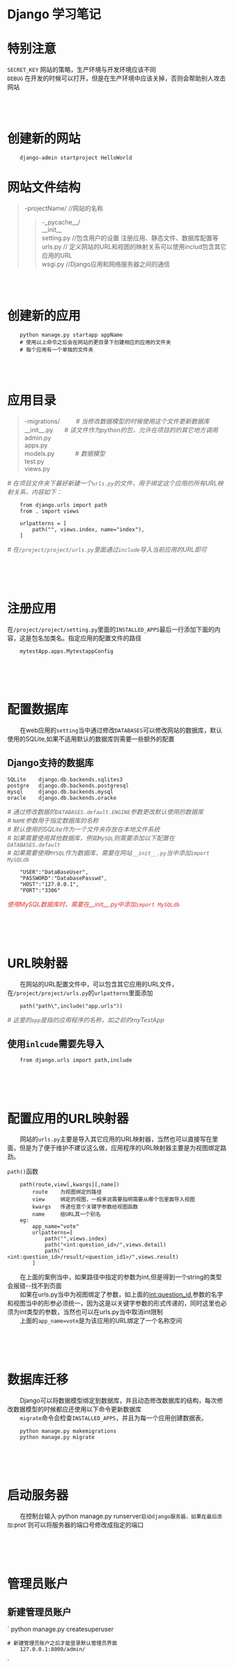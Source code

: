 # Django 学习笔记

# 特别注意
`SECRET_KEY` 网站的策略，生产环境与开发环境应该不同  
`DEBUG` 在开发的时候可以打开，但是在生产环境中应该关掉，否则会帮助别人攻击网站



<br><br>
# 创建新的网站
```
    django-admin startproject HelloWorld
```
# 网站文件结构
> -projectName/     //网站的名称  
>> -\_pycache__/    
>> \_\_init__     
>> setting.py    //包含用户的设置 注册应用、静态文件、数据库配置等   
>> urls.py  // 定义网站的URL和视图的映射关系可以使用includ包含其它应用的URL       
>> wsgi.py    //Django应用和网络服务器之间的通信



<br><br>
# 创建新的应用
```
    python manage.py startapp appName
    # 使用以上命令之后会在网站的更目录下创建相应的应用的文件夹
    # 每个应用有一个单独的文件夹
```

<br><br>
# 应用目录
> -migrations/   &ensp; &ensp; &ensp;  *<font color="#666"># 当修改数据模型的时候使用这个文件更新数据库</font>*    
> \_\_init__.py   &ensp; &ensp;  *<font color="#666"># 该文件作为python的包，允许在项目的的其它地方调用</font>*  
> admin.py  
> apps.py  
> models.py &ensp; &ensp; &ensp; &ensp; *<font color="#666"># 数据模型</font>*   
> test.py  
> views.py   

*<font color="#666"># 在项目文件夹下最好新建一个`urls.py`的文件，用于绑定这个应用的所有URL映射关系，内容如下： </font>*
```
    from django.urls import path
    from . import views

    urlpatterns = [
        path("", views.index, name="index"),
    ]

```
*<font color="#666"># 在`/project/project/urls.py`里面通过`include`导入当前应用的URL即可</font>*


<br/><br/><br/>
# 注册应用
在`/project/project/setting.py`里面的`INSTALLED_APPS`最后一行添加下面的内容，这是包名加类名。指定应用的配置文件的路径
```
    mytestApp.apps.MytestappConfig
```


<br/><br/><br/>
# 配置数据库
&ensp; &ensp; &ensp;在web应用的`setting`当中通过修改`DATABASES`可以修改网站的数据库，默认使用的SQLite,如果不适用默认的数据库则需要一些额外的配置    
## Django支持的数据库
```
SQLite    django.db.backends.sqlites3  
postgre   django.db.backends.postgresql
mysql     django.db.backends.mysql
oracle    django.db.backends.oracke
```
*<font color="#666"># 通过修改数据的`DATABASES.default.ENGINE`参数更改默认使用的数据库</font>*   
*<font color="#666"># `NAME`参数用于指定数据库的名称</font>*   
*<font color="#666"># 默认使用的SQLite作为一个文件夹存放在本地文件系统</font>*  
*<font color="#666"># 如果需要使用其他数据库，例如`MySQL`则需要添加以下配置在`DATABASES.default`</font>*   
*<font color="#666"># 如果需要使用`MYSQL`作为数据库，需要在网站`__init__.py`当中添加`import MySQLdb`</font>*
```
    "USER":"DataBaseUser",
    "PASSWORD":"DatabasePasswd",
    "HOST":"127.0.0.1",
    "PORT":"3306"
```
*<font color="#d33">使用MySQL数据库时，需要在__init__.py中添加`import MySQLdb`</font>*  


<br/><br/><br/>
# URL映射器
&ensp; &ensp; &ensp;在网站的URL配置文件中，可以包含其它应用的URL文件，
在`/project/project/urls.py`的`urlpatterns`里面添加
```
    path("path\",include("app.urls"))
```
*<font color="#666"># 这里的`app`是指的应用程序的名称，如之前的myTestApp</font>*  
## 使用`inlcude`需要先导入
```
    from django.urls import path,include
```


<br/><br/><br/>
# 配置应用的URL映射器
&ensp;  &ensp; &ensp;网站的`urls.py`主要是导入其它应用的URL映射器，当然也可以直接写在里面，但是为了便于维护不建议这么做，应用程序的URL映射器主要是为视图绑定路劲。  

`path()`函数
```
    path(route,view[,kwargs][,name])
        route    为视图绑定的路径
        view     绑定的视图，一般来说需要指明需要从哪个包里面导入视图
        kwargs   传递任意个关键字参数给视图函数
        name     给URL其一个别名
    eg:
        app_name="vote"
        urlpatterns=[
            path("",views.index)
            path("<int:question_id>/",views.detail)
            path("<int:question_id>/result/<question_id1>/",views.result)
        ]
```
&ensp; &ensp; &ensp;在上面的案例当中，如果路径中指定的参数为int,但是得到一个string的类型会报错--找不到页面  
&ensp; &ensp; &ensp;如果在urls.py当中为视图绑定了参数，如上面的<int:question_id>,参数的名字和视图当中的形参必须统一，因为这是以关键字参数的形式传递的，同时这里也必须为int类型的参数，当然也可以在urls.py当中取消int限制  
&ensp; &ensp; &ensp;上面的`app_name=vote`是为该应用的URL绑定了一个名称空间



<br/><br/><br/>
# 数据库迁移
&ensp; &ensp; &ensp;Django可以将数据模型绑定到数据库，并且动态修改数据库的结构，每次修改数据模型的时候都应还使用以下命令更新数据库   
&ensp; &ensp; &ensp;`migrate`命令会检查`INSTALLED_APPS`，并且为每一个应用创建数据表。
```
    python manage.py makemigrations
    python manage.py migrate
```


<br/><br/><br/>
# 启动服务器
&ensp; &ensp; &ensp;在控制台输入·python manage.py runserver`启动django服务器，如果在最后添加`:prot`则可以将服务器的端口号修改成指定的端口



<br/><br/><br/>
# 管理员账户
## 新建管理员账户
`
    python manage.py createsuperuser

    # 新建管理员账户之后才能登录默认管理员界面
        127.0.0.1:8000/admin/
`

<br><br><br>
# 创建模型
&ensp; &ensp; &ensp;模型是指应用中的`models.py`,用于服务器与数据库之间的交互，django屏蔽了底层数据库的差异，提供统一的方法创建数据模型。   
&ensp; &ensp; &ensp;在模型中，每个类都会创建一个数据库表，这个表中可以设置相关的数据的类型以及限制
` 
    # mytestapp/models.py

    from django.db import models


    calss testClass(models.Model):
        question_id = models.CharField(max_length=200)
        pub_date = models.DateTimeFiled('date to published')

`
*<font color="#666"># 上面的案例会在数据库创建一个`<应用名>_<模型类名>`的数据表，其中会加入`question_id`、`pub_date`等数据字段</font>*   
*<font color="#666"># django会在模型中的外键后添加`_id`</font>*   
*<font color="#666"># 检查模型问题：`python manage.py check`</font>*

<br><br><br>
# 激活模型
在网站的`setting.py`文件的`INSTALLED_APPS`里面添加   
`<应用名>.apps.<应用名+Config>` , eg: `book.apps.bookConfig`


<br><br><br>
# 模板
&ensp; &ensp; &ensp;在网站的`setting.py`中设置的`TEMPLATES`规定了Django的模板如何渲染，其中的`APP_DIRS=True`规定了在每个应用文件夹中查找`templates`子文件夹
## 模板命名空间
&ensp; &ensp; &ensp;为了防止一个应用下有两个名字相同的模板，最好采用不同的子文件夹
```
    mytestapp/templates/mytestapp/index.html
    mytextapp/templates/mytestapp1/index.html
```
## 创建模板
&ensp; &ensp; &ensp;在Django中的模板类似于JSP文件，在文件当中可以嵌入python语言，用于逻辑处理。在模板中使用`{{}}`双层的大括号引用变量，类似于vue，在`{% code %}`当中添加python代码用于控制业务逻辑。  
&ensp; &ensp; &ensp;<font color="#d33">注意：for循环需要使用 `{% endfor %}`来终止循环</font>  
&ensp; &ensp; &ensp;*<font color="#d33">注意:需要使用`{$ endif $}`来终止if语句块，但是这个标记应该出现在最后的else之后</font>*  
## 模板案例
&ensp; &ensp; &ensp;在该案例当中使用了`last_question_lis`这个变量，来自于视图层渲染时提供的字典参数
```
    {% if last_question_lis %}
        <h1>显示查询结果页面</h1>
        <ul>
            {% for question in last_question_lis %}
            <li><a href="/vote/{question.id}/result">{{ question.question_text }}</a></li>
            {% endfor %}
            <!-- endfor 语法，用于终止for循环 -->
        </ul>
        {% else %}
        <p>No polls are available.</p>
    {% endif %}
```
## 模板的视图层处理--方法一
&ensp; &ensp; &ensp;在该方法中需要用到`django.template.loader`用于渲染页面，该方式返回的是一个渲染之后的HTML文件
```
    def lastTemplate(request):
        last_question_lis = Question.objects.order_by('pub_date')[:5]
        temp = loader.get_template("vote/index.html")
        context = {
            'last_question_lis':last_question_lis
        }
        print(type(last_question_lis))
        return HttpResponse(temp.render(context, request))
```
## 模板的视图层处理--方法二
&ensp; &ensp; &ensp;在该方法中需要用到`django.shortcuts.render`，该方法返回的是一个已经渲染完成的HttpResponse对象
```
    def lastRender(request):
        last_question_lis = Question.objects.order_by("pub_date")[:5]
        context = {
            "last_question_lis":last_question_lis
        }
        return render(request, 'vote/index.html', context=context)
```
*<font color="#d33">注意：上面两种方式当中的`context`是一个字典，在模板当中使用字典中的值的时候只需要用到字典的键，</font>*  

## 404错误
&ensp; &ensp; &ensp;在请求的网页出现问题时，返回`404状态码`是必须的，下面是一个案例。
```
# /vote/views.py

from django.http import Http404
from django.shortcuts import render
from .models import Question

def detail(request, question_id):
    try:
        question = Question.objects.get(pk=question_id)
    except Question.DoesNotExist:
        raise Http404("Question does not exist")
    return render(request, 'polls/detail.html', {'question': question})
```



<br><br><br>
# 视图层
&ensp; &ensp; &ensp;在视图层使用`request.POST`，可以访问到传递给视图层的使用POST方式传递的参数。   
&ensp; &ensp; &ensp;在视图层中也可以使用`request.GET`，访问传递给视图层的使用GET方式传递的参数   
&ensp; &ensp; &ensp;上面的参数以字典的形式访问



<br><br><br>
# 快捷函数
*<font color="#d33">Django将一些影响耦合性的模块存放在`django.shortcuts`当中</font>*  
## get_object_or_404
&ensp; &ensp; &ensp;在视图层获取一个模型层对象，如果不存在则返回404



<br><br><br>
# 去除模板中的硬编码
&ensp; &ensp; &ensp;在模板中需要使用到视图的URL的时，可以直接使用在`urls.py`中给每个视图指定的`name`属性，eg：
```
    <li><a href="{% url 'vote:detail' question.id %}">{{question.question_text}}</a></li>
```
&ensp; &ensp; &ensp; `'vote:detail'`中的单引号，同时`url 'vote:viewName'`必须放在最前面，后面紧接它的参数，上面的`vote`是应用的名称空间，当有多个名字相同的视图时，需要指明名称空间


<br><br><br>
# 表单
```
    <form action="{% url 'vote:detail' question.id %}" method="post">
        {% csrf_token %}
        {% for choice in question.choice_set.all %}
        <input type="radio" name="choice" id="choice{{ forloop.counter }}" value="{{ choice.id }}">
        <label for="choice{{ forloop.counter }}">{{ choice.choice_text }}</label><br>
        {% endfor %}
        <input type="submit" value="Vote">
    </form>
```
&ensp; &ensp; &ensp;其中的`{% csrf_token %}`是必须的用于防止`跨站脚本攻击`  
&ensp; &ensp; &ensp;`{{ forloop.counter }}`指示`for`循环的次数`ds `  
&ensp; &ensp; &ensp;当需要更改服务器端数据的时候应该设置表单`method="post"`   





<br><br><br>
# 通用视图






